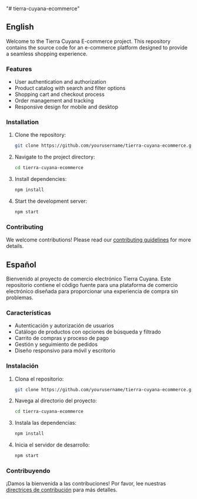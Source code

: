 "# tierra-cuyana-ecommerce" 
## English

Welcome to the Tierra Cuyana E-commerce project. This repository contains the source code for an e-commerce platform designed to provide a seamless shopping experience.

### Features
- User authentication and authorization
- Product catalog with search and filter options
- Shopping cart and checkout process
- Order management and tracking
- Responsive design for mobile and desktop

### Installation
1. Clone the repository:
    ```bash
    git clone https://github.com/yourusername/tierra-cuyana-ecommerce.git
    ```
2. Navigate to the project directory:
    ```bash
    cd tierra-cuyana-ecommerce
    ```
3. Install dependencies:
    ```bash
    npm install
    ```
4. Start the development server:
    ```bash
    npm start
    ```

### Contributing
We welcome contributions! Please read our [contributing guidelines](CONTRIBUTING.md) for more details.

## Español

Bienvenido al proyecto de comercio electrónico Tierra Cuyana. Este repositorio contiene el código fuente para una plataforma de comercio electrónico diseñada para proporcionar una experiencia de compra sin problemas.

### Características
- Autenticación y autorización de usuarios
- Catálogo de productos con opciones de búsqueda y filtrado
- Carrito de compras y proceso de pago
- Gestión y seguimiento de pedidos
- Diseño responsivo para móvil y escritorio

### Instalación
1. Clona el repositorio:
    ```bash
    git clone https://github.com/yourusername/tierra-cuyana-ecommerce.git
    ```
2. Navega al directorio del proyecto:
    ```bash
    cd tierra-cuyana-ecommerce
    ```
3. Instala las dependencias:
    ```bash
    npm install
    ```
4. Inicia el servidor de desarrollo:
    ```bash
    npm start
    ```

### Contribuyendo
¡Damos la bienvenida a las contribuciones! Por favor, lee nuestras [directrices de contribución](CONTRIBUTING.md) para más detalles.